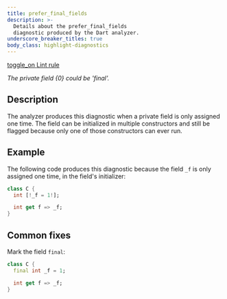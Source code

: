 ```yaml
---
title: prefer_final_fields
description: >-
  Details about the prefer_final_fields
  diagnostic produced by the Dart analyzer.
underscore_breaker_titles: true
body_class: highlight-diagnostics
---
```


<div class="tags">
  <a class="tag-label"
      href="/tools/linter-rules/prefer_final_fields"
      title="Learn about the lint rule that enables this diagnostic."
      aria-label="Learn about the lint rule that enables this diagnostic."
      target="_blank">
    <span class="material-symbols" aria-hidden="true">toggle_on</span>
    <span>Lint rule</span>
  </a>
</div>

_The private field {0} could be 'final'._

## Description

The analyzer produces this diagnostic when a private field is only
assigned one time. The field can be initialized in multiple constructors
and still be flagged because only one of those constructors can ever run.

## Example

The following code produces this diagnostic because the field `_f` is only
assigned one time, in the field's initializer:

```dart
class C {
  int [!_f = 1!];

  int get f => _f;
}
```

## Common fixes

Mark the field `final`:

```dart
class C {
  final int _f = 1;

  int get f => _f;
}
```
